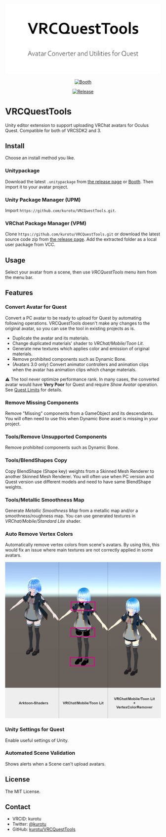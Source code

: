 <p align="center">
  <img alt="VRCQuestTools" src=".images/VRCQuestTools.png" width="670px">
</p>

<p align="center">
  <a href="https://kurotu.booth.pm/items/2436054">
    <img alt="Booth" src="https://asset.booth.pm/static-images/banner/200x40_01.png">
  </a>
</p>

<p align="center">
  <a href="https://github.com/kurotu/VRCQuestTools/releases/latest">
    <img alt="Release" src="https://img.shields.io/github/v/release/kurotu/VRCQuestTools">
  </a>
</p>

# VRCQuestTools
Unity editor extension to support uploading VRChat avatars for Oculus Quest. Compatible for both of VRCSDK2 and 3.

## Install

Choose an install method you like.

### Unitypackage
Download the latest `.unitypackage` from [the release page](https://github.com/kurotu/VRCQuestTools/releases/latest) or [Booth](https://kurotu.booth.pm/items/2436054). Then import it to your avatar project.

### Unity Package Manager (UPM)
Import `https://github.com/kurotu/VRCQuestTools.git`.

### VRChat Package Manager (VPM)
Clone `https://github.com/kurotu/VRCQuestTools.git` or download the latest source code zip from [the release page](https://github.com/kurotu/VRCQuestTools/releases/latest).
Add the extracted folder as a local user package from VCC.

## Usage

Select your avatar from a scene, then use *VRCQuestTools* menu item from the menu bar.

## Features

### Convert Avatar for Quest

Convert a PC avatar to be ready to upload for Quest by automating following operations.
VRCQuestTools doesn't make any changes to the original avatar, so you can use the tool in existing projects as is.

- Duplicate the avatar and its materials.
- Change duplicated materials' shader to *VRChat/Mobile/Toon Lit*.
- Generate new textures which applies color and emission of original materials.
- Remove prohibited components such as Dynamic Bone.
- (Avatars 3.0 only) Convert animator controllers and animation clips when the avatar has animation clips which change materials.

⚠ The tool never optimize performance rank. In many cases, the converted avatar would have **Very Poor** for Quest and require *Show Avatar* operation.
See [Quest Limits](https://docs.vrchat.com/docs/avatar-performance-ranking-system#quest-limits) for details.

### Remove Missing Components

Remove "Missing" components from a GameObject and its descendants.
You will often need to use this when Dynamic Bone asset is missing in your project.

### Tools/Remove Unsupported Components

Remove prohibited components such as Dynamic Bone.

### Tools/BlendShapes Copy

Copy BlendShape (Shape key) weights from a Skinned Mesh Renderer to another Skinned Mesh Renderer.
You will often use when PC version and Quest version use different models and need to have same BlendShape weights.

### Tools/Metallic Smoothness Map

Generate *Metallic Smoothness Map* from a metallic map and/or a smoothness/roughness map.
You can use generated textures in *VRChat/Mobile/Standard Lite* shader.

### Auto Remove Vertex Colors

Automatically remove vertex colors from scene's avatars. By using this, this would fix an issue where main textures are not correctly applied in some avatars.

![VertexColorRemover](.images/VertexColorRemover.png)

### Unity Settings for Quest

Enable useful settings of Unity.

### Automated Scene Validation

Shows alerts when a Scene can't upload avatars.

## License

The MIT License.

## Contact

- VRCID: kurotu
- Twitter: [@kurotu](https://twitter.com/kurotu)
- GitHub: [kurotu/VRCQuestTools](https://github.com/kurotu/VRCQuestTools)
